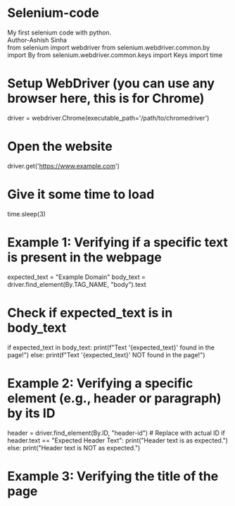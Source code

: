 # Selenium-code
My first selenium code with python.
<br>
Author-Ashish Sinha
<br>
from selenium import webdriver
from selenium.webdriver.common.by import By
from selenium.webdriver.common.keys import Keys
import time

# Setup WebDriver (you can use any browser here, this is for Chrome)
driver = webdriver.Chrome(executable_path='/path/to/chromedriver')

# Open the website
driver.get('https://www.example.com')

# Give it some time to load
time.sleep(3)

# Example 1: Verifying if a specific text is present in the webpage
expected_text = "Example Domain"
body_text = driver.find_element(By.TAG_NAME, "body").text

# Check if expected_text is in body_text
if expected_text in body_text:
    print(f"Text '{expected_text}' found in the page!")
else:
    print(f"Text '{expected_text}' NOT found in the page!")

# Example 2: Verifying a specific element (e.g., header or paragraph) by its ID
header = driver.find_element(By.ID, "header-id")  # Replace with actual ID
if header.text == "Expected Header Text":
    print("Header text is as expected.")
else:
    print("Header text is NOT as expected.")

# Example 3: Verifying the title of the page
